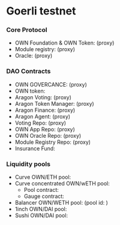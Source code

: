 # Goerli testnet

### Core Protocol[​](https://docs.lido.fi/deployed-contracts/#core-protocol) <a href="#core-protocol" id="core-protocol"></a>

* OWN  Foundation & OWN Token:  (proxy)
* Module registry:  (proxy)
* Oracle:  (proxy)

### DAO Contracts[​](https://docs.lido.fi/deployed-contracts/#dao-contracts) <a href="#dao-contracts" id="dao-contracts"></a>

* OWN GOVERCANCE:  (proxy)
* OWN token:&#x20;
* Aragon Voting: (proxy)
* Aragon Token Manager: (proxy)
* Aragon Finance: (proxy)
* Aragon Agent: (proxy)
* Voting Repo: (proxy)
* OWN App Repo: (proxy)
* OWN Oracle Repo: (proxy)
* Module Registry Repo: (proxy)
* Insurance Fund:&#x20;

### Liquidity pools[​](https://docs.lido.fi/deployed-contracts/#liquidity-pools) <a href="#liquidity-pools" id="liquidity-pools"></a>

* Curve OWN/ETH pool:&#x20;
* Curve concentrated OWN/wETH pool:
  * Pool contract:&#x20;
  * Gauge contract:&#x20;
* Balancer OWN/WETH pool: (pool id: )
* 1inch OWN/DAI pool:&#x20;
* Sushi OWN/DAI pool:&#x20;
